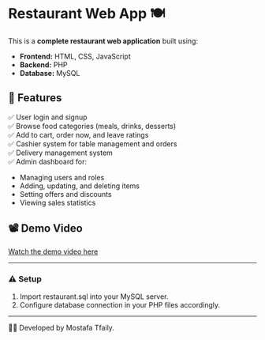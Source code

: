 # Restaurant Web App 🍽

This is a **complete restaurant web application** built using:

- **Frontend:** HTML, CSS, JavaScript
- **Backend:** PHP
- **Database:** MySQL

## 🌟 Features

✅ User login and signup  
✅ Browse food categories (meals, drinks, desserts)  
✅ Add to cart, order now, and leave ratings  
✅ Cashier system for table management and orders  
✅ Delivery management system  
✅ Admin dashboard for:
- Managing users and roles
- Adding, updating, and deleting items
- Setting offers and discounts
- Viewing sales statistics

## 📽 Demo Video

[Watch the demo video here](https://drive.google.com/file/d/116V3X_GF8zW-UPUr34BbGWu1QuQCzPyj/view?usp=drive_link)

---

### ⚠ Setup

1. Import restaurant.sql into your MySQL server.  
2. Configure database connection in your PHP files accordingly.

---

👨‍💻 Developed by Mostafa Tfaily.